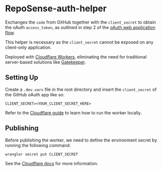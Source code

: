 # RepoSense-auth-helper

Exchanges the `code` from GitHub together with the `client_secret` to obtain the oAuth `access_token`, as outlined in step 2 of the [oAuth web application flow](https://docs.github.com/en/developers/apps/building-oauth-apps/authorizing-oauth-apps#web-application-flow).

This helper is necessary as the `client_secret` cannot be exposed on any client-only application.

Deployed with [Cloudflare Workers](https://workers.cloudflare.com/), eliminating the need for traditional server-based solutions like [Gatekeeper](https://github.com/prose/gatekeeper).

## Setting Up
Create a `.dev.vars` file in the root directory and insert the `client_secret` of the GitHub oAuth app like so:
```
CLIENT_SECRET=<YOUR_CLIENT_SECRET_HERE>
```

Refer to the [Cloudflare guide](https://developers.cloudflare.com/workers/get-started/guide/) to learn how to run the worker locally.

## Publishing
Before publishing the worker, we need to define the environment secret by running the following command:
```
wrangler secret put CLIENT_SECRET
```
See the [Cloudflare docs](https://developers.cloudflare.com/workers/platform/environment-variables/#secrets-on-deployed-workers) for more information.